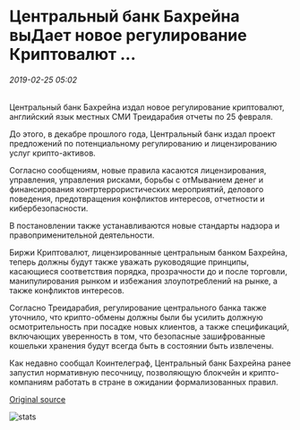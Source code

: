 # Центральный банк Бахрейна выДает новое регулирование Криптовалют ...

###### 2019-02-25 05:02

Центральный банк Бахрейна издал новое регулирование криптовалют, английский язык местных СМИ Треидарабия отчеты по 25 февраля.

До этого, в декабре прошлого года, Центральный банк издал проект предложений по потенциальному регулированию и лицензированию услуг крипто-активов.

Согласно сообщениям, новые правила касаются лицензирования, управления, управления рисками, борьбы с отМыванием денег и финансирования контртеррористических мероприятий, делового поведения, предотвращения конфликтов интересов, отчетности и кибербезопасности.

В постановлении также устанавливаются новые стандарты надзора и правоприменительной деятельности.

Биржи Криптовалют, лицензированные центральным банком Бахрейна, теперь должны будут также уважать руководящие принципы, касающиеся соответствия порядка, прозрачности до и после торговли, манипулирования рынком и избежания злоупотреблений на рынке, а также конфликтов интересов.

Согласно Треидарабия, регулирование центрального банка также уточнило, что крипто-обмены должны были бы усилить должную осмотрительность при посадке новых клиентов, а также спецификаций, включающих уверенность в том, что безопасные зашифрованные кошельки хранения будут всегда быть в состоянии быть извлечены.

Как недавно сообщал Коинтелеграф, Центральный банк Бахрейна ранее запустил нормативную песочницу, позволяющую блокчейн и крипто-компаниям работать в стране в ожидании формализованных правил.

[Original source](https://cointelegraph.com/news/bahrains-central-bank-issues-new-cryptocurrency-regulation)

![stats](https://c.statcounter.com/11760860/0/a89fa40b/1/ "stats")